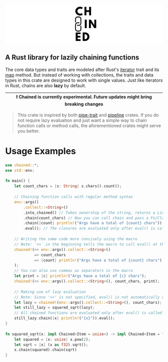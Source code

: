 ![](chained.png)
## A Rust library for lazily chaining functions
The core data types and traits are modeled after Rust's [iterator](https://doc.rust-lang.org/std/iter/trait.Iterator.html) trait and its [map](https://doc.rust-lang.org/std/iter/trait.Iterator.html#method.map) method. But instead of working with collections, the traits and data types in this crate are designed to work with single values. Just like iterators in Rust, chains are also **lazy** by default.

| :exclamation:  Chained is currently experimental. Future updates might bring breaking changes   |
|----------------------------------------------------------------------------------------------------|

> This crate is inspired by both [pipe-trait](https://crates.io/crates/pipe-trait) and [pipeline](https://crates.io/crates/pipeline) crates.
> If you do not require lazy evaluation and just want a simple way to chain function calls or method calls, the aforementioned crates might serve you better.

# Usage Examples
```rust
use chained::*;
use std::env;

fn main() {
    let count_chars = |s: String| s.chars().count();

    // Chaining function calls with regular method syntax
    env::args()
        .collect::<String>()
        .into_chained() // Takes ownership of the string, returns a Link type
        .chain(count_chars) // Now you can call chain and pass a Fn/Closure as an argument
        .chain(|count| println!("Args have a total of {count} chars"))
        .eval(); // The closures are evaluated only after eval() is called

    // Writing the same code more concisely using the macro
    // Note: `>>` in the beginning tells the macro to call eval() at the end of the chain
    chained!(>> env::args().collect::<String>()
             => count_chars
             => |count| println!("Args have a total of {count} chars")
    );
    // You can also use commas as separators in the macro
    let print = |c| println!("Args have a total of {c} chars");
    chained!(>> env::args().collect::<String>(), count_chars, print);

    // Making use of lazy evaluation
    // Note: Since '>>' is not specified, eval() is not automatically called on this chain
    let lazy = chained!(env::args().collect::<String>(), count_chars);
    let still_lazy = squared_sqrt(lazy);
    // All chained functions are evaluated only after eval() is called
    still_lazy.chain(|x| println!("{x}")).eval();
}

fn squared_sqrt(x: impl Chained<Item = usize>) -> impl Chained<Item = f32> {
    let squared = |x: usize| x.pow(2);
    let sqrt = |x| (x as f32).sqrt();
    x.chain(squared).chain(sqrt)
}
```
